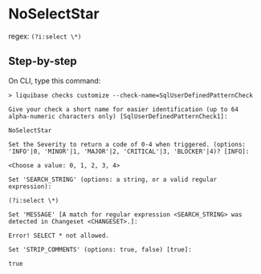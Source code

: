 # NoSelectStar

regex: `(?i:select \*)`
## Step-by-step

On CLI, type this command:

`> liquibase checks customize --check-name=SqlUserDefinedPatternCheck`


```
Give your check a short name for easier identification (up to 64 alpha-numeric characters only) [SqlUserDefinedPatternCheck1]: 
```
`NoSelectStar`


```
Set the Severity to return a code of 0-4 when triggered. (options: 'INFO'|0, 'MINOR'|1, 'MAJOR'|2, 'CRITICAL'|3, 'BLOCKER'|4)? [INFO]: 
```
`<Choose a value: 0, 1, 2, 3, 4>`

```
Set 'SEARCH_STRING' (options: a string, or a valid regular expression):
```
`(?i:select \*)`

```
Set 'MESSAGE' [A match for regular expression <SEARCH_STRING> was detected in Changeset <CHANGESET>.]:
```
`Error! SELECT * not allowed.`

```
Set 'STRIP_COMMENTS' (options: true, false) [true]:
```
`true`
